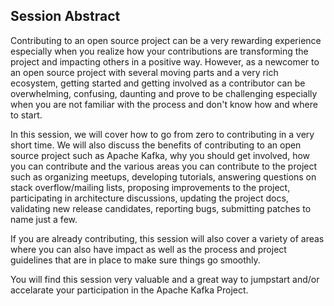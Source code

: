 ## Session Abstract

Contributing to an open source project can be a very rewarding experience especially when you realize how your contributions are transforming the project and impacting others in a positive way. However, as a newcomer to an open source project with several moving parts and a very rich ecosystem, getting started and getting involved as a contributor can be overwhelming, confusing, daunting and prove to be challenging especially when you are not familiar with the process and don't know how and where to start.

In this session, we will cover how to go from zero to contributing in a very short time. We will also discuss the benefits of contributing to an open source project such as Apache Kafka, why you should get involved, how you can contribute and the various areas you can contribute to the project such as organizing meetups, developing tutorials, answering questions on stack overflow/mailing lists, proposing improvements to the project, participating in architecture discussions, updating the project docs, validating new release candidates, reporting bugs, submitting patches to name just a few.

If you are already contributing, this session will also cover a variety of areas where you can also have impact as well as the process and project guidelines that are in place to make sure things go smoothly.

You will find this session very valuable and a great way to jumpstart and/or accelarate your participation in the Apache Kafka Project.
